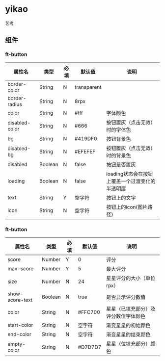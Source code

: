 # yikao
艺考

## 组件
### ft-button
| 属性名 | 类型 | 必填 | 默认值 | 说明 |
| --- | --- | --- | --- | --- |
| border-color | String | N | transparent |  |
| border-radius | String | N | 8rpx |  |
| color | String | N | #fff | 字体颜色 |
| disabled-color | String | N | #666 | 按钮置灰（点击无效）时的字体色 |
| bg | String | N | #419DF0 | 按钮背景色 |
| disabled-bg | String | N | #EFEFEF | 按钮置灰（点击无效）时的背景色 |
| disabled | Boolean | N | false | 按钮是否置灰 |
| loading | Boolean | N | false | loading状态会在按钮上覆盖一个过渡变化的半透明层 |
| text | String | Y | 空字符 | 按钮上的文字 |
| icon | String | N | 空字符 | 按钮上的icon(图片路径) |

### ft-button
| 属性名 | 类型 | 必填 | 默认值 | 说明 |
| --- | --- | --- | --- | --- |
| score | Number | Y | 0 | 评分 |
| max-score | Number | Y | 5 | 最大评分 |
| size | Number | N | 24 | 星星评分的大小（单位rpx） |
| show-score-text | Boolean | N | true | 是否显示评分数值 |
| color | String | N | #FFC700 | 星星（已填充部分）及评分数值字体颜色 |
| start-color | String | N | 空字符 | 渐变星星的初始颜色 |
| end-color | String | N | 空字符 | 渐变星星的结束颜色 |
| empty-color | String | N | #D7D7D7 | 星星（位填充部分）颜色 |

